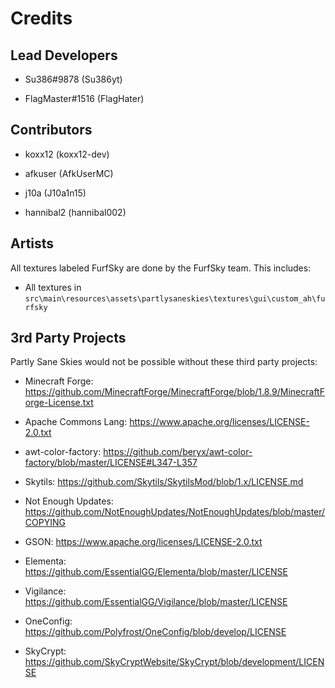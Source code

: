 # Credits

## Lead Developers

- Su386#9878 (Su386yt)

- FlagMaster#1516 (FlagHater)

## Contributors

- koxx12 (koxx12-dev)

- afkuser (AfkUserMC)

- j10a (J10a1n15)

- hannibal2 (hannibal002)

## Artists

All textures labeled FurfSky are done by the FurfSky team. This includes:

- All textures in ``src\main\resources\assets\partlysaneskies\textures\gui\custom_ah\furfsky``

## 3rd Party Projects

Partly Sane Skies would not be possible without these third party projects:

- Minecraft Forge: https://github.com/MinecraftForge/MinecraftForge/blob/1.8.9/MinecraftForge-License.txt

- Apache Commons Lang: https://www.apache.org/licenses/LICENSE-2.0.txt

- awt-color-factory: https://github.com/beryx/awt-color-factory/blob/master/LICENSE#L347-L357

- Skytils: https://github.com/Skytils/SkytilsMod/blob/1.x/LICENSE.md

- Not Enough Updates: https://github.com/NotEnoughUpdates/NotEnoughUpdates/blob/master/COPYING

- GSON: https://www.apache.org/licenses/LICENSE-2.0.txt

- Elementa: https://github.com/EssentialGG/Elementa/blob/master/LICENSE

- Vigilance: https://github.com/EssentialGG/Vigilance/blob/master/LICENSE

- OneConfig: https://github.com/Polyfrost/OneConfig/blob/develop/LICENSE

- SkyCrypt: https://github.com/SkyCryptWebsite/SkyCrypt/blob/development/LICENSE
